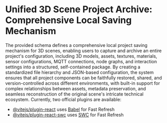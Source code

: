 # Unified 3D Scene Project Archive: Comprehensive Local Saving Mechanism

The provided schema defines a comprehensive local project saving mechanism for 3D scenes, enabling users to capture and archive an entire project's configuration, including 3D models, assets, textures, materials, sensor configurations, MQTT connections, node graphs, and interaction settings into a structured, self-contained package. By creating a standardized file hierarchy and JSON-based configuration, the system ensures that all project components can be faithfully restored, shared, and version-controlled across different environments, with built-in support for complex relationships between assets, metadata preservation, and seamless reconstruction of the original scene's intricate technical ecosystem.
Currently, two official plugins are available:

- [@vitejs/plugin-react](https://github.com/vitejs/vite-plugin-react/blob/main/packages/plugin-react/README.md) uses [Babel](https://babeljs.io/) for Fast Refresh
- [@vitejs/plugin-react-swc](https://github.com/vitejs/vite-plugin-react-swc) uses [SWC](https://swc.rs/) for Fast Refresh
